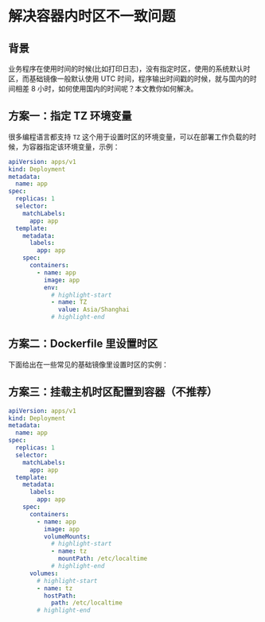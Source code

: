 # 解决容器内时区不一致问题

## 背景

业务程序在使用时间的时候(比如打印日志)，没有指定时区，使用的系统默认时区，而基础镜像一般默认使用 UTC 时间，程序输出时间戳的时候，就与国内的时间相差 8 小时，如何使用国内的时间呢？本文教你如何解决。

## 方案一：指定 TZ 环境变量

很多编程语言都支持 `TZ` 这个用于设置时区的环境变量，可以在部署工作负载的时候，为容器指定该环境变量，示例：

```yaml showLineNumbers
apiVersion: apps/v1
kind: Deployment
metadata:
  name: app
spec:
  replicas: 1
  selector:
    matchLabels:
      app: app
  template:
    metadata:
      labels:
        app: app
    spec:
      containers:
        - name: app
          image: app
          env:
            # highlight-start
            - name: TZ
              value: Asia/Shanghai
            # highlight-end
```

## 方案二：Dockerfile 里设置时区

下面给出在一些常见的基础镜像里设置时区的实例：

<Tabs>
  <TabItem value="ubuntu" label="Ubuntu">
    <FileBlock file="containerization/ubuntu-tz.dockerfile" />
  </TabItem>
  <TabItem value="alpine" label="Alpine">
    <FileBlock file="containerization/alpine-tz.dockerfile" />
  </TabItem>
</Tabs>

## 方案三：挂载主机时区配置到容器（不推荐）


```yaml showLineNumbers
apiVersion: apps/v1
kind: Deployment
metadata:
  name: app
spec:
  replicas: 1
  selector:
    matchLabels:
      app: app
  template:
    metadata:
      labels:
        app: app
    spec:
      containers:
        - name: app
          image: app
          volumeMounts:
            # highlight-start
            - name: tz
              mountPath: /etc/localtime
            # highlight-end
      volumes:
        # highlight-start
        - name: tz
          hostPath:
            path: /etc/localtime
        # highlight-end
```

